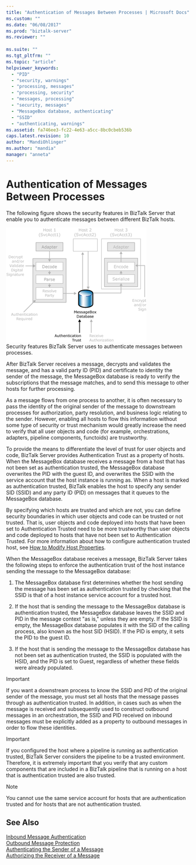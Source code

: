 ```yaml
---
title: "Authentication of Messages Between Processes | Microsoft Docs"
ms.custom: ""
ms.date: "06/08/2017"
ms.prod: "biztalk-server"
ms.reviewer: ""

ms.suite: ""
ms.tgt_pltfrm: ""
ms.topic: "article"
helpviewer_keywords: 
  - "PID"
  - "security, warnings"
  - "processing, messages"
  - "processing, security"
  - "messages, processing"
  - "security, messages"
  - "MessageBox database, authenticating"
  - "SSID"
  - "authenticating, warnings"
ms.assetid: fa746ee3-fc22-4e63-a5cc-8bc0cbeb536b
caps.latest.revision: 10
author: "MandiOhlinger"
ms.author: "mandia"
manager: "anneta"
---
```

# Authentication of Messages Between Processes
The following figure shows the security features in BizTalk Server that enable you to authenticate messages between different BizTalk hosts.  
  
 ![Security features authenticating messages](../core/media/ebiz-plan-secoverview-auth-process.gif "ebiz_plan_secoverview_auth_process")  
Security features BizTalk Server uses to authenticate messages between processes.  
  
 After BizTalk Server receives a message, decrypts and validates the message, and has a valid party ID (PID) and certificate to identity the sender of the message, the MessageBox database is ready to verify the subscriptions that the message matches, and to send this message to other hosts for further processing.  
  
 As a message flows from one process to another, it is often necessary to pass the identity of the original sender of the message to downstream processes for authorization, party resolution, and business logic relating to the sender. However, enabling all hosts to flow this information without some type of security or trust mechanism would greatly increase the need to verify that all user objects and code (for example, orchestrations, adapters, pipeline components, functoids) are trustworthy.  
  
 To provide the means to differentiate the level of trust for user objects and code, BizTalk Server provides Authentication Trust as a property of hosts. When the MessageBox database receives a message from a host that has not been set as authentication trusted, the MessageBox database overwrites the PID with the guest ID, and overwrites the SSID with the service account that the host instance is running as. When a host is marked as authentication trusted, BizTalk enables the host to specify any sender SID (SSID) and any party ID (PID) on messages that it queues to the MessageBox database.  
  
 By specifying which hosts are trusted and which are not, you can define security boundaries in which user objects and code can be trusted or not trusted. That is, user objects and code deployed into hosts that have been set to Authentication Trusted need to be more trustworthy than user objects and code deployed to hosts that have not been set to Authentication Trusted. For more information about how to configure authentication trusted host, see [How to Modify Host Properties](../core/how-to-modify-host-properties.md).  
  
 When the MessageBox database receives a message, BizTalk Server takes the following steps to enforce the authentication trust of the host instance sending the message to the MessageBox database:  
  
1.  The MessageBox database first determines whether the host sending the message has been set as authentication trusted by checking that the SSID is that of a host instance service account for a trusted host.  
  
2.  If the host that is sending the message to the MessageBox database is authentication trusted, the MessageBox database leaves the SSID and PID in the message context "as is," unless they are empty. If the SSID is empty, the MessageBox database populates it with the SID of the calling process, also known as the host SID (HSID). If the PID is empty, it sets the PID to the guest ID.  
  
3.  If the host that is sending the message to the MessageBox database has not been set as authentication trusted, the SSID is populated with the HSID, and the PID is set to Guest, regardless of whether these fields were already populated.  
  
> [!IMPORTANT]
>  If you want a downstream process to know the SSID and PID of the original sender of the message, you must set all hosts that the message passes through as authentication trusted. In addition, in cases such as when the message is received and subsequently used to construct outbound messages in an orchestration, the SSID and PID received on inbound messages must be explicitly added as a property to outbound messages in order to flow these identities.  
  
> [!IMPORTANT]
>  If you configured the host where a pipeline is running as authentication trusted, BizTalk Server considers the pipeline to be a trusted environment. Therefore, it is extremely important that you verify that any custom components that are included in a BizTalk pipeline that is running on a host that is authentication trusted are also trusted.  
  
> [!NOTE]
>  You cannot use the same service account for hosts that are authentication trusted and for hosts that are not authentication trusted.  
  
## See Also  
 [Inbound Message Authentication](../core/inbound-message-authentication.md)   
 [Outbound Message Protection](../core/outbound-message-protection.md)   
 [Authenticating the Sender of a Message](../core/authenticating-the-sender-of-a-message.md)   
 [Authorizing the Receiver of a Message](../core/authorizing-the-receiver-of-a-message.md)